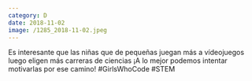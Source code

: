 ```yaml
--- 
category: D 
date: 2018-11-02 
image: /1285_2018-11-02.jpeg 
--- 
```


Es interesante que las niñas que de pequeñas juegan más a vídeojuegos luego eligen más carreras de ciencias ¡A lo mejor podemos intentar motivarlas por ese camino! #GirlsWhoCode #STEM